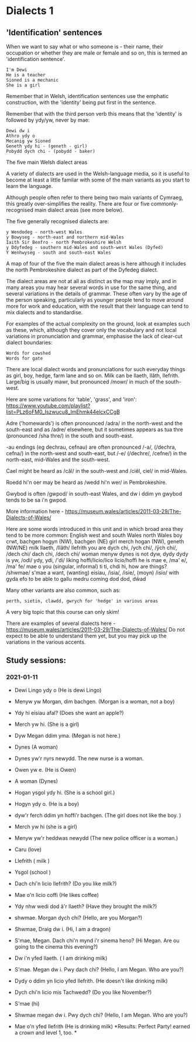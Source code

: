 # Dialects 1
## 'Identification' sentences

When we want to say what or who someone is - their name, their occupation or whether they are male or female and so on, this is termed an 'identification sentence'.

    I'm Dewi
    He is a teacher
    Sioned is a mechanic
    She is a girl

Remember that in Welsh, identification sentences use the emphatic construction, with the 'identity' being put first in the sentence.

Remember that with the third person verb this means that the 'identity' is followed by ydy/yw, never by mae:

    Dewi dw i
    Athro ydy o
    Mecanig yw Sioned
    Geneth ydy hi - (geneth - girl)
    Pobydd dych chi - (pobydd - baker)

The five main Welsh dialect areas

A variety of dialects are used in the Welsh-language media, so it is useful to become at least a little familar with some of the main variants as you start to learn the language.

Although people often refer to there being two main variants of Cymraeg, this greatly over-simplifies the reality. There are four or five commonly-recognised main dialect areas (see more below).

The five generally recognised dialects are:

    y Wendodeg - north-west Wales
    y Bowyseg - north-east and northern mid-Wales
    Iaith Sir Benfro - north Pembrokeshire Welsh
    y Ddyfedeg - southern mid-Wales and south-west Wales (Dyfed)
    Y Wenhwyseg - south and south-east Wales

A map of four of the five the main dialect areas is here although it includes the north Pembrokeshire dialect as part of the Dyfedeg dialect.

The dialect areas are not at all as distinct as the map may imply, and in many areas you may hear several words in use for the same thing, and several variations in the details of grammar. These often vary by the age of the person speaking, particularly as younger people tend to move around more for work and education, with the result that their language can tend to mix dialects and to standardise.

For examples of the actual complexity on the ground, look at examples such as these, which, although they cover only the vocabulary and not local variations in pronunciation and grammar, emphasise the lack of clear-cut dialect boundaries:

    Words for cowshed
    Words for gate

There are local dialect words and pronunciations for such everyday things as girl, boy, hedge, farm lane and so on. Milk can be llaeth, llâth, llefrith. Large/big is usually mawr, but pronounced /mowr/ in much of the south-west.

Here are some variations for 'table', 'grass', and 'iron': https://www.youtube.com/playlist?list=PLz6oFM0_Iszwucu8_lmEhmk44elcxCCgB

Adre ('homewards') is often pronounced /adra/ in the north-west and the south-east and as /adre/ elsewhere, but it sometimes appears as tua thre (pronounced /sha thre/) in the south and south-east.

-au endings (eg dechrau, cefnau) are often pronounced /-a/, (/dechra, cefna/) in the north-west and south-east, but /-e/ (/dechre/, /cefne/) in the north-east, mid-Wales and the south-west.

Cael might be heard as /câl/ in the south-west and /ciêl, ciel/ in mid-Wales.

Roedd hi'n oer may be heard as /wedd hi'n wer/ in Pembrokeshire.

Gwybod is often /gwpod/ in south-east Wales, and dw i ddim yn gwybod tends to be sa i'n gwpod.

More information here - https://museum.wales/articles/2011-03-29/The-Dialects-of-Wales/

Here are some words introduced in this unit and in which broad area they tend to be more common:
English 	west and south Wales 	north Wales
boy 	crwt, bachgen 	hogyn (NW), bachgen (NE)
girl 	merch 	hogan (NW), geneth (NW/NE)
milk 	llaeth, /llâth/ 	llefrith
you are 	dych chi, /ych chi/, /ŷch chi/, /dech chi/ 	dach chi, /dech chi/
woman 	menyw 	dynes
is not 	dyw, dydy 	dydy
is 	yw, /odi/ 	ydy, ydi, /'di/
liking 	hoffi/licio/lico 	licio/hoffi
he is 	mae e, /ma' e/, /ma' fe/ 	mae o
you (singular, informal) 	ti 	ti, chdi
hi, how are things? 	/shwmae/ 	s'mae
a want, (wanting) 	eisiau, /isia/, /isie/, (moyn) 	/isio/
with 	gyda 	efo
to be able to 	gallu 	medru
coming 	dod 	dod, dŵad

Many other variants are also common, such as:

    perth, sietin, clawdd, gwrych for 'hedge' in various areas

A very big topic that this course can only skim!

There are examples of several dialects here - https://museum.wales/articles/2011-03-29/The-Dialects-of-Wales/ Do not expect to be able to understand them yet, but you may pick up the variations in the various accents.

## Study sessions:
### 2021-01-11
* Dewi Lingo ydy o (He is dewi Lingo)
* Menyw yw Morgan, dim bachgen. (Morgan is a woman, not a boy)
* Ydy hi eisiau afal? (Does she want an apple?)
* Merch yw hi. (She is a girl)
* Dyw Megan ddim yma.  (Megan is not here.)
* Dynes (A woman)
* Dynes yw'r nyrs newydd. The new nurse is a woman.
* Owen yw e. (He is Owen)
* A woman (Dynes) 
* Hogan ysgol ydy hi. (She is a school girl.)
* Hogyn ydy o. (He is a boy)
* dyw'r ferch ddim yn hoffi'r bachgen. (The girl does not like the boy. )
* Merch yw hi (she is a girl)
* Menyw yw'r heddwas newydd (The new police officer is a woman.)

* Caru (love)
* Llefrith ( milk )
* Ysgol (school )
* Dach chi'n licio llefrith? (Do you like milk?)
* Mae o'n licio coffi (He likes coffee)
* Ydy nhw wedi dod â'r llaeth? (Have they brought the milk?)
* shwmae. Morgan dych chi? (Hello, are you Morgan?)
* Shwmae, Draig dw i. (Hi, I am a dragon)
* S'mae, Megan.  Dach chi'n mynd i'r sinema heno? (Hi Megan.  Are ou going to the cinema this evening?)
* Dw i'n yfed llaeth. ( I am drinking milk)
* S'mae. Megan dw i. Pwy dach chi? (Hello, I am Megan.  Who are you?) 
* Dydy o ddim yn licio yfed llefrith. (He doesn't like drinking milk)
* Dych chi'n licio mis Tachwedd? (Do you like November?)
* S'mae (hi)
* Shwmae megan dw i. Pwy dych chi? (Hello, I am Megan.  Who are you?)
* Mae o'n yfed llefrith (He is drinking milk) 
*Results: Perfect Party! earned a crown and level 1, too. * 

